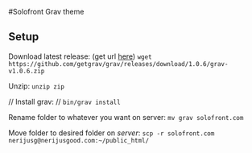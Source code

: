 #Solofront Grav theme

## Setup

Download latest release: (get url [here](https://github.com/getgrav/grav/releases "GetGrav Github"))
`wget https://github.com/getgrav/grav/releases/download/1.0.6/grav-v1.0.6.zip`

Unzip:
`unzip zip`

// Install grav:
// `bin/grav install`

Rename folder to whatever you want on server:
`mv grav solofront.com`

Move folder to desired folder on *server*:
`scp -r solofront.com nerijusg@nerijusgood.com:~/public_html/`
